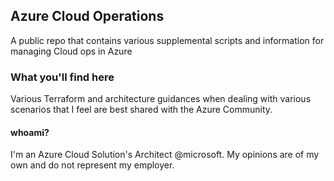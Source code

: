 ## Azure Cloud Operations
A public repo that contains various supplemental scripts and information for managing Cloud ops in Azure

### What you'll find here

Various Terraform and architecture guidances when dealing with various scenarios that I feel are best shared with the Azure Community. 

#### whoami?

I'm an Azure Cloud Solution's Architect @microsoft. My opinions are of my own and do not represent my employer. 